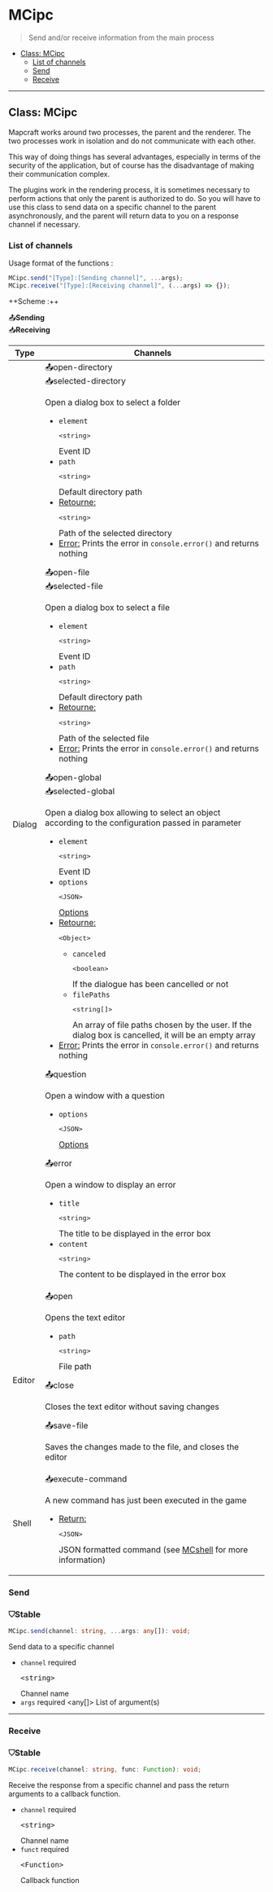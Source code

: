 # MCipc

> Send and/or receive information from the main process

- [Class: MCipc](#class%3A-mcipc)
  - [List of channels](#list-of-channels)
  - [Send](#send)
  - [Receive](#receive)
---

## Class: MCipc

Mapcraft works around two processes, the parent and the renderer. The two processes work in isolation and do not communicate with each other.

This way of doing things has several advantages, especially in terms of the security of the application, but of course has the disadvantage of making their communication complex.

The plugins work in the rendering process, it is sometimes necessary to perform actions that only the parent is authorized to do. So you will have to use this class to send data on a specific channel to the parent asynchronously, and the parent will return data to you on a response channel if necessary.

### List of channels

Usage format of the functions :
```js
MCipc.send("[Type]:[Sending channel]", ...args);
MCipc.receive("[Type]:[Receiving channel]", (...args) => {});
```

++Scheme :++
<div class="channel">
	<div class="send"><span>📤</span><b>Sending</b></div>
	<div class="receive"><span>📥</span><b>Receiving</b></div>
</div>
<table class="channel-tab">
	<thead>
		<tr>
			<th>Type</th>
			<th>Channels</th>
		</tr>
	</thead>
	<tbody>
		<tr>
			<td>Dialog</td>
			<td>
				<div class="channel">
					<div class="send"><span>📤</span>open-directory</div>
					<div class="receive"><span>📥</span>selected-directory</div>
					<div class="text">
						<p>Open a dialog box to select a folder</p>
						<ul>
							<li><code>element</code> <xmp class="type"><string></xmp> Event ID</li>
							<li><code>path</code> <xmp class="type"><string></xmp> Default directory path</li>
							<li><ins>Retourne:</ins> <xmp class="type"><string></xmp> Path of the selected directory</li>
							<li><ins>Error:</ins> Prints the error in <code>console.error()</code> and returns nothing</li>
						</ul>
					</div>
				</div>
				<div class="channel">
					<div class="send"><span>📤</span>open-file</div>
					<div class="receive"><span>📥</span>selected-file</div>
					<div class="text">
						<p>Open a dialog box to select a file</p>
						<ul>
							<li><code>element</code> <xmp class="type"><string></xmp> Event ID</li>
							<li><code>path</code> <xmp class="type"><string></xmp> Default directory path</li>
							<li><ins>Retourne:</ins> <xmp class="type"><string></xmp> Path of the selected file</li>
							<li><ins>Error:</ins> Prints the error in <code>console.error()</code> and returns nothing</li>
						</ul>
					</div>
				</div>
				<div class="channel">
					<div class="send"><span>📤</span>open-global</div>
					<div class="receive"><span>📥</span>selected-global</div>
					<div class="text">
						<p>Open a dialog box allowing to select an object according to the configuration passed in parameter</p>
						<ul>
							<li><code>element</code> <xmp class="type"><string></xmp> Event ID</li>
							<li><code>options</code> <xmp class="type"><JSON></xmp> <a href="https://www.electronjs.org/docs/latest/api/dialog#dialogshowopendialogbrowserwindow-options">Options</a></li>
							<li><ins>Retourne:</ins> <xmp class="type"><Object></xmp>
								<ul>
									<li><code>canceled</code> <xmp class="type"><boolean></xmp> If the dialogue has been cancelled or not</li>
									<li><code>filePaths</code> <xmp class="type"><string[]></xmp> An array of file paths chosen by the user. If the dialog box is cancelled, it will be an empty array</li>
								</ul>
							</li>
							<li><ins>Error:</ins> Prints the error in <code>console.error()</code> and returns nothing</li>
						</ul>
					</div>
				</div>
				<div class="channel">
					<div class="send"><span>📤</span>question</div>
					<div class="text">
						<p>Open a window with a question</p>
						<ul>
							<li><code>options</code> <xmp class="type"><JSON></xmp> <a href="https://www.electronjs.org/docs/latest/api/dialog#dialogshowmessageboxbrowserwindow-options">Options</a></li>
						</ul>
					</div>
				</div>
				<div class="channel">
					<div class="send"><span>📤</span>error</div>
					<div class="text">
						<p>Open a window to display an error</p>
						<ul>
							<li><code>title</code> <xmp class="type"><string></xmp> The title to be displayed in the error box</li>
							<li><code>content</code> <xmp class="type"><string></xmp> The content to be displayed in the error box</li>
						</ul>
					</div>
				</div>
			</td>
		</tr>
		<tr>
			<td>Editor</td>
			<td>
				<div class="channel">
					<div class="send"><span>📤</span>open</div>
					<div class="text">
						<p>Opens the text editor</p>
						<ul>
							<li><code>path</code> <xmp class="type"><string></xmp> File path</li>
						</ul>
					</div>
				</div>
				<div class="channel">
					<div class="send"><span>📤</span>close</div>
					<div class="text">
						<p>Closes the text editor without saving changes</p>
					</div>
				</div>
				<div class="channel">
					<div class="send"><span>📤</span>save-file</div>
					<div class="text">
						<p>Saves the changes made to the file, and closes the editor</p>
					</div>
				</div>
			</td>
		</tr>
		<tr>
			<td>Shell</td>
			<td>
				<div class="channel">
					<div class="receive"><span>📥</span>execute-command</div>
					<div class="text">
						<p>A new command has just been executed in the game</p>
						<ul>
							<li><ins>Return:</ins> <xmp class="type"><JSON></xmp> JSON formatted command (see <a href="http://localhost/documentation/?en_US&api/mcshell">MCshell</a> for more information)</li>
						</ul>
					</div>
				</div>
			</td>
		</tr>
	</tbody>
</table>

### Send
<div class="stab stable">
	<h3><span>⛉</span>Stable</h3>
</div>

``` ts
MCipc.send(channel: string, ...args: any[]): void;
```
Send data to a specific channel

- `channel` <span class="required">required</span> <xmp class="type"><string></xmp> Channel name
- `args` <span class="required">required</span> <span class="type"><any[]></span> List of argument(s)

---
### Receive
<div class="stab stable">
	<h3><span>⛉</span>Stable</h3>
</div>

``` ts
MCipc.receive(channel: string, func: Function): void;
```
Receive the response from a specific channel and pass the return arguments to a callback function.

- `channel` <span class="required">required</span> <xmp class="type"><string></xmp> Channel name
- `funct` <span class="required">required</span> <xmp class="type"><Function></xmp> Callback function
